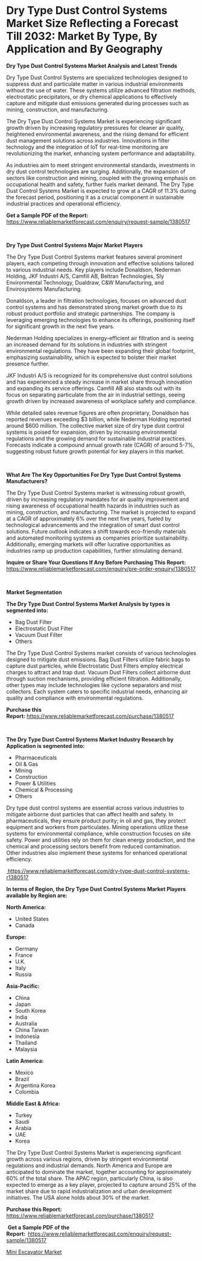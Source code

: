 <p><h1>Dry Type Dust Control Systems Market Size Reflecting a Forecast Till 2032: Market By Type, By Application and By Geography</h1></p><p><strong>Dry Type Dust Control Systems Market Analysis and Latest Trends</strong></p>
<p><p>Dry Type Dust Control Systems are specialized technologies designed to suppress dust and particulate matter in various industrial environments without the use of water. These systems utilize advanced filtration methods, electrostatic precipitators, or dry chemical applications to effectively capture and mitigate dust emissions generated during processes such as mining, construction, and manufacturing. </p><p>The Dry Type Dust Control Systems Market is experiencing significant growth driven by increasing regulatory pressures for cleaner air quality, heightened environmental awareness, and the rising demand for efficient dust management solutions across industries. Innovations in filter technology and the integration of IoT for real-time monitoring are revolutionizing the market, enhancing system performance and adaptability. </p><p>As industries aim to meet stringent environmental standards, investments in dry dust control technologies are surging. Additionally, the expansion of sectors like construction and mining, coupled with the growing emphasis on occupational health and safety, further fuels market demand. The Dry Type Dust Control Systems Market is expected to grow at a CAGR of 11.3% during the forecast period, positioning it as a crucial component in sustainable industrial practices and operational efficiency.</p></p>
<p><strong>Get a Sample PDF of the Report:&nbsp;</strong> <a href="https://www.reliablemarketforecast.com/enquiry/request-sample/1380517?utm_campaign=2949&utm_medium=2&utm_source=Github&utm_content=ia&utm_term=08042025&utm_id=dry-type-dust-control-systems">https://www.reliablemarketforecast.com/enquiry/request-sample/1380517</a></p>
<p>&nbsp;</p>
<p><strong>Dry Type Dust Control Systems Major Market Players</strong></p>
<p><p>The Dry Type Dust Control Systems market features several prominent players, each competing through innovation and effective solutions tailored to various industrial needs. Key players include Donaldson, Nederman Holding, JKF Industri A/S, Camfill AB, Beltran Technologies, Sly Environmental Technology, Dualdraw, C&W Manufacturing, and Envirosystems Manufacturing. </p><p>Donaldson, a leader in filtration technologies, focuses on advanced dust control systems and has demonstrated strong market growth due to its robust product portfolio and strategic partnerships. The company is leveraging emerging technologies to enhance its offerings, positioning itself for significant growth in the next five years.</p><p>Nederman Holding specializes in energy-efficient air filtration and is seeing an increased demand for its solutions in industries with stringent environmental regulations. They have been expanding their global footprint, emphasizing sustainability, which is expected to bolster their market presence further.</p><p>JKF Industri A/S is recognized for its comprehensive dust control solutions and has experienced a steady increase in market share through innovation and expanding its service offerings. Camfill AB also stands out with its focus on separating particulate from the air in industrial settings, seeing growth driven by increased awareness of workplace safety and compliance.</p><p>While detailed sales revenue figures are often proprietary, Donaldson has reported revenues exceeding $3 billion, while Nederman Holding reported around $600 million. The collective market size of dry type dust control systems is poised for expansion, driven by increasing environmental regulations and the growing demand for sustainable industrial practices. Forecasts indicate a compound annual growth rate (CAGR) of around 5-7%, suggesting robust future growth potential for key players in this market.</p></p>
<p>&nbsp;</p>
<p><strong>What Are The Key Opportunities For Dry Type Dust Control Systems Manufacturers?</strong></p>
<p><p>The Dry Type Dust Control Systems market is witnessing robust growth, driven by increasing regulatory mandates for air quality improvement and rising awareness of occupational health hazards in industries such as mining, construction, and manufacturing. The market is projected to expand at a CAGR of approximately 6% over the next five years, fueled by technological advancements and the integration of smart dust control solutions. Future outlook indicates a shift towards eco-friendly materials and automated monitoring systems as companies prioritize sustainability. Additionally, emerging markets will offer lucrative opportunities as industries ramp up production capabilities, further stimulating demand.</p></p>
<p><strong>Inquire or Share Your Questions If Any Before Purchasing This Report:</strong> <a href="https://www.reliablemarketforecast.com/enquiry/pre-order-enquiry/1380517?utm_campaign=2949&utm_medium=2&utm_source=Github&utm_content=ia&utm_term=08042025&utm_id=dry-type-dust-control-systems">https://www.reliablemarketforecast.com/enquiry/pre-order-enquiry/1380517</a></p>
<p>&nbsp;</p>
<p><strong>Market Segmentation</strong></p>
<p><strong>The Dry Type Dust Control Systems Market Analysis by types is segmented into:</strong></p>
<p><ul><li>Bag Dust Filter</li><li>Electrostatic Dust Filter</li><li>Vacuum Dust Filter</li><li>Others</li></ul></p>
<p><p>The Dry Type Dust Control Systems market consists of various technologies designed to mitigate dust emissions. Bag Dust Filters utilize fabric bags to capture dust particles, while Electrostatic Dust Filters employ electrical charges to attract and trap dust. Vacuum Dust Filters collect airborne dust through suction mechanisms, providing efficient filtration. Additionally, other types may include technologies like cyclone separators and mist collectors. Each system caters to specific industrial needs, enhancing air quality and compliance with environmental regulations.</p></p>
<p><strong>Purchase this Report:&nbsp;</strong><a href="https://www.reliablemarketforecast.com/purchase/1380517?utm_campaign=2949&utm_medium=2&utm_source=Github&utm_content=ia&utm_term=08042025&utm_id=dry-type-dust-control-systems">https://www.reliablemarketforecast.com/purchase/1380517</a></p>
<p>&nbsp;</p>
<p><strong>The Dry Type Dust Control Systems Market Industry Research by Application is segmented into:</strong></p>
<p><ul><li>Pharmaceuticals</li><li>Oil & Gas</li><li>Mining</li><li>Construction</li><li>Power & Utilities</li><li>Chemical & Processing</li><li>Others</li></ul></p>
<p><p>Dry type dust control systems are essential across various industries to mitigate airborne dust particles that can affect health and safety. In pharmaceuticals, they ensure product purity; in oil and gas, they protect equipment and workers from particulates. Mining operations utilize these systems for environmental compliance, while construction focuses on site safety. Power and utilities rely on them for clean energy production, and the chemical and processing sectors benefit from reduced contamination. Other industries also implement these systems for enhanced operational efficiency.</p></p>
<p><a href="https://www.reliablemarketforecast.com/dry-type-dust-control-systems-r1380517?utm_campaign=2949&utm_medium=2&utm_source=Github&utm_content=ia&utm_term=08042025&utm_id=dry-type-dust-control-systems">&nbsp;https://www.reliablemarketforecast.com/dry-type-dust-control-systems-r1380517</a></p>
<p><strong>In terms of Region, the Dry Type Dust Control Systems Market Players available by Region are:</strong></p>
<p>
    <p> <strong> North America: </strong>
        <ul>
            <li>United States</li>
            <li>Canada</li>
        </ul>
        </p> 
    <p> <strong> Europe: </strong>
        <ul>
            <li>Germany</li>
            <li>France</li>
            <li>U.K.</li>
            <li>Italy</li>
            <li>Russia</li>
        </ul>
        </p> 
    <p> <strong> Asia-Pacific: </strong>
        <ul>
            <li>China</li>
            <li>Japan</li>
            <li>South Korea</li>
            <li>India</li>
            <li>Australia</li>
            <li>China Taiwan</li>
            <li>Indonesia</li>
            <li>Thailand</li>
            <li>Malaysia</li>
        </ul>
        </p> 
    <p> <strong> Latin America: </strong>
        <ul>
            <li>Mexico</li>
            <li>Brazil</li>
            <li>Argentina Korea</li>
            <li>Colombia</li>
        </ul>
        </p> 
    <p> <strong> Middle East & Africa: </strong>
        <ul>
            <li>Turkey</li>
            <li>Saudi</li>
            <li>Arabia</li>
            <li>UAE</li>
            <li>Korea</li>
        </ul>
    </p>
    </p>
<p><p>The Dry Type Dust Control Systems Market is experiencing significant growth across various regions, driven by stringent environmental regulations and industrial demands. North America and Europe are anticipated to dominate the market, together accounting for approximately 60% of the total share. The APAC region, particularly China, is also expected to emerge as a key player, projected to capture around 25% of the market share due to rapid industrialization and urban development initiatives. The USA alone holds about 30% of the market.</p></p>
<p><strong>Purchase this Report: </strong><a href="https://www.reliablemarketforecast.com/purchase/1380517?utm_campaign=2949&utm_medium=2&utm_source=Github&utm_content=ia&utm_term=08042025&utm_id=dry-type-dust-control-systems">https://www.reliablemarketforecast.com/purchase/1380517</a></p>
<p>&nbsp;<strong>Get a Sample PDF of the Report:&nbsp;&nbsp;</strong><a href="https://www.reliablemarketforecast.com/enquiry/request-sample/1380517?utm_campaign=2949&utm_medium=2&utm_source=Github&utm_content=ia&utm_term=08042025&utm_id=dry-type-dust-control-systems">https://www.reliablemarketforecast.com/enquiry/request-sample/1380517</a></p>
<p><strong></strong></p>
<p><p><a href="https://github.com/nafidurii/Market-Research-Report-List-1/blob/main/mini-excavator-market.md?utm_campaign=2949&utm_medium=2&utm_source=Github&utm_content=ia&utm_term=08042025&utm_id=dry-type-dust-control-systems">Mini Excavator Market</a></p></p>
